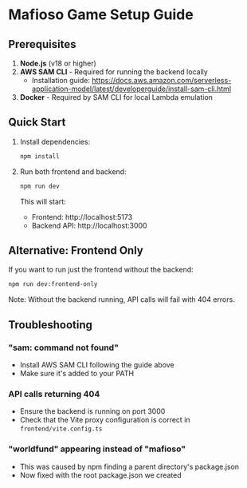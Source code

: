 # Mafioso Game Setup Guide

## Prerequisites

1. **Node.js** (v18 or higher)
2. **AWS SAM CLI** - Required for running the backend locally
   - Installation guide: https://docs.aws.amazon.com/serverless-application-model/latest/developerguide/install-sam-cli.html
3. **Docker** - Required by SAM CLI for local Lambda emulation

## Quick Start

1. Install dependencies:
   ```bash
   npm install
   ```

2. Run both frontend and backend:
   ```bash
   npm run dev
   ```

   This will start:
   - Frontend: http://localhost:5173
   - Backend API: http://localhost:3000

## Alternative: Frontend Only

If you want to run just the frontend without the backend:
```bash
npm run dev:frontend-only
```

Note: Without the backend running, API calls will fail with 404 errors.

## Troubleshooting

### "sam: command not found"
- Install AWS SAM CLI following the guide above
- Make sure it's added to your PATH

### API calls returning 404
- Ensure the backend is running on port 3000
- Check that the Vite proxy configuration is correct in `frontend/vite.config.ts`

### "worldfund" appearing instead of "mafioso"
- This was caused by npm finding a parent directory's package.json
- Now fixed with the root package.json we created